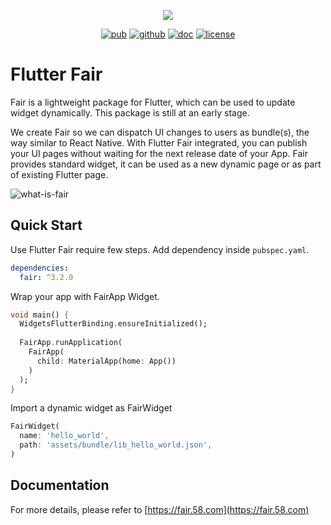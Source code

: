 <p align="center">
  <img src="https://fair.58.com/logo.png">
</p>
<p align="center">
  <a href="https://pub.dev/packages/fair"><img src="https://img.shields.io/badge/pub-3.2.0-orange" alt="pub"></a>
  <a href="https://github.com/wuba/fair"><img src="https://img.shields.io/badge/platform-flutter-blue.svg" alt="github"></a>
  <a href="https://fair.58.com/"><img src="https://img.shields.io/badge/doc-fair.58.com-green.svg" alt="doc"></a>
  <a href="https://github.com/wuba/fair/LICENSE"><img src="https://img.shields.io/badge/license-BSD-green.svg" alt="license"></a>
</p>

# Flutter Fair
Fair is a lightweight package for Flutter, which can be used to update widget dynamically. This package is still at an early stage.

We create Fair so we can dispatch UI changes to users as bundle(s), the way similar to React Native. With Flutter Fair integrated, you can publish your UI pages without waiting for the next release date of your App. Fair provides standard widget, it can be used as a new dynamic page or as part of existing Flutter page.

![what-is-fair](https://github.com/wuba/fair/blob/main/fair/what-is-fair-en.png?raw=true)

## Quick Start
Use Flutter Fair require few steps. Add dependency inside `pubspec.yaml`.
```yaml
dependencies:
  fair: ^3.2.0
```

Wrap your app with FairApp Widget.
```dart
void main() {
  WidgetsFlutterBinding.ensureInitialized();
  
  FairApp.runApplication(
    FairApp(
      child: MaterialApp(home: App())
    )
  );
}
```

Import a dynamic widget as FairWidget
```dart
FairWidget(
  name: 'hello_world',
  path: 'assets/bundle/lib_hello_world.json',
)
```

## Documentation
For more details, please refer to [https://fair.58.com](https://fair.58.com)